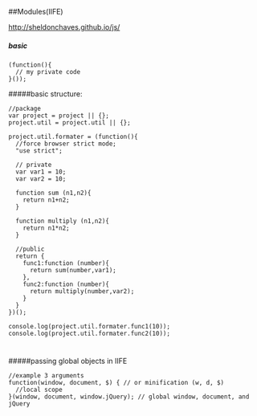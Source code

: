 ##Modules(IIFE)

http://sheldonchaves.github.io/js/

##### basic
	(function(){
	  // my private code
	}());
	
#####basic structure:


	//package
	var project = project || {};
	project.util = project.util || {};
	
	project.util.formater = (function(){
	  //force browser strict mode;
	  "use strict";
	  
	  // private
	  var var1 = 10;
	  var var2 = 10;
	  
	  function sum (n1,n2){
	    return n1+n2;
	  }
	  
	  function multiply (n1,n2){
	    return n1*n2;
	  }
	  
	  //public
	  return {
	    func1:function (number){
	      return sum(number,var1);
	    },
	    func2:function (number){
	      return multiply(number,var2);
	    }
	  }
	})();
	
	console.log(project.util.formater.func1(10));
	console.log(project.util.formater.func2(10));
#
#####passing global objects in IIFE

	//example 3 arguments
	function(window, document, $) { // or minification (w, d, $)
	  //local scope
	}(window, document, window.jQuery); // global window, document, and jQuery
